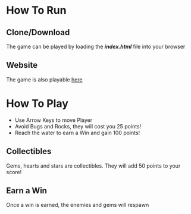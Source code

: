 # How To Run

## Clone/Download

The game can be played by loading the ***index.html*** file into your browser

## Website

The game is also playable [here]( https://cheyannagraham.github.io/Arcade-Game/)

# How To Play

* Use Arrow Keys to move Player
* Avoid Bugs and Rocks, they will cost you 25 points!
* Reach the water to earn a Win and gain 100 points!

## Collectibles

Gems, hearts and stars are collectibles. They will add 50 points to your score!

## Earn a Win

Once a win is earned, the enemies and gems will respawn
